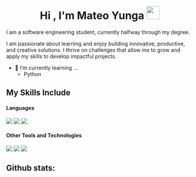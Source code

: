 <h1 align="center"><b>Hi , I'm Mateo Yunga </b><img src="https://media.giphy.com/media/hvRJCLFzcasrR4ia7z/giphy.gif" width="35"></h1>

I am a software engineering student, currently halfway through my degree.

I am passionate about learning and enjoy building innovative, productive, and creative solutions. I thrive on challenges that allow me to grow and apply my skills to develop impactful projects.

- 🌱 I’m currently learning ...
  - Python

## My Skills Include

<h4> Languages </h4>
<span> 
  <img src="https://img.shields.io/badge/Java-ED8B00?style=for-the-badge&logo=java&logoColor=white">
  <img src="https://img.shields.io/badge/C++-00599C?style=for-the-badge&logo=c&logoColor=white">
  <img src="https://img.shields.io/badge/python-3670A0?style=for-the-badge&logo=python&logoColor=ffdd54">
</span>

<h4> Other Tools and Technologies </h4>
<span>
  <img src="https://img.shields.io/badge/Git-F05032?style=for-the-badge&logo=git&logoColor=white">
  <img src="https://img.shields.io/badge/Notion-%23000000.svg?style=for-the-badge&logo=notion&logoColor=white">
  <img src="https://img.shields.io/badge/MySQL-00000F?style=for-the-badge&logo=mysql&logoColor=white">
</span>

<h2>Github stats:</h2> 

</div>
